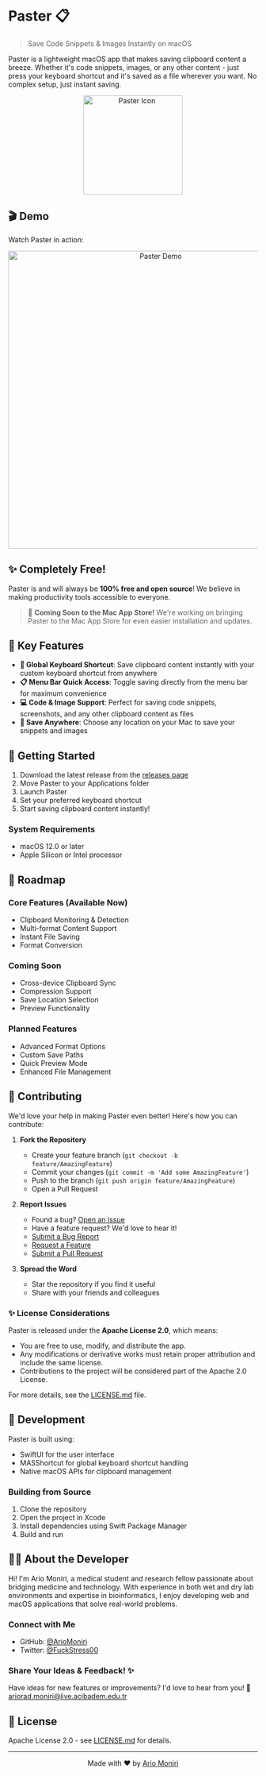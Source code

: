 # Paster 📋

> Save Code Snippets & Images Instantly on macOS

Paster is a lightweight macOS app that makes saving clipboard content a breeze. Whether it's code snippets, images, or any other content - just press your keyboard shortcut and it's saved as a file wherever you want. No complex setup, just instant saving.

<p align="center">
  <img src="https://raw.githubusercontent.com/ArioMoniri/Paster/4bc184bdf3735f9bf58ce12736cc87458434949d/Sleek%20Glossy%20macOS.png" alt="Paster Icon" width="200"/>
</p>

## 🎬 Demo

Watch Paster in action:

<p align="center">
  <img src="https://raw.githubusercontent.com/ArioMoniri/Paster/09482ebbdb24eddfcf9e8708ee742c8778f489c8/Screen%20Recording%20Jan%207%202025.gif" alt="Paster Demo" width="600"/>
</p>

## ✨ Completely Free!

Paster is and will always be **100% free and open source**! We believe in making productivity tools accessible to everyone.

> 🎉 **Coming Soon to the Mac App Store!** We're working on bringing Paster to the Mac App Store for even easier installation and updates.



## 🚀 Key Features

- **🎯 Global Keyboard Shortcut**: Save clipboard content instantly with your custom keyboard shortcut from anywhere
- **📋 Menu Bar Quick Access**: Toggle saving directly from the menu bar for maximum convenience
- **💻 Code & Image Support**: Perfect for saving code snippets, screenshots, and any other clipboard content as files
- **📂 Save Anywhere**: Choose any location on your Mac to save your snippets and images

## 🎯 Getting Started

1. Download the latest release from the [releases page](https://github.com/ArioMoniri/Paster/releases)
2. Move Paster to your Applications folder
3. Launch Paster
4. Set your preferred keyboard shortcut
5. Start saving clipboard content instantly!

### System Requirements
- macOS 12.0 or later
- Apple Silicon or Intel processor

## 📝 Roadmap

### Core Features (Available Now)
- Clipboard Monitoring & Detection
- Multi-format Content Support
- Instant File Saving
- Format Conversion

### Coming Soon
- Cross-device Clipboard Sync
- Compression Support
- Save Location Selection
- Preview Functionality

### Planned Features
- Advanced Format Options
- Custom Save Paths
- Quick Preview Mode
- Enhanced File Management

## 🤝 Contributing

We'd love your help in making Paster even better! Here's how you can contribute:

1. **Fork the Repository**
   - Create your feature branch (`git checkout -b feature/AmazingFeature`)
   - Commit your changes (`git commit -m 'Add some AmazingFeature'`)
   - Push to the branch (`git push origin feature/AmazingFeature`)
   - Open a Pull Request

2. **Report Issues**
   - Found a bug? [Open an issue](https://github.com/ArioMoniri/Paster/issues)
   - Have a feature request? We'd love to hear it!
   - [Submit a Bug Report](.github/ISSUE_TEMPLATE/bug_report.md)
   - [Request a Feature](.github/ISSUE_TEMPLATE/feature_request.md)
   - [Submit a Pull Request](.github/pull_request.md)

3. **Spread the Word**
   - Star the repository if you find it useful
   - Share with your friends and colleagues
  
### ✨ License Considerations

Paster is released under the **Apache License 2.0**, which means:
- You are free to use, modify, and distribute the app.
- Any modifications or derivative works must retain proper attribution and include the same license.
- Contributions to the project will be considered part of the Apache 2.0 License.

For more details, see the [LICENSE.md](LICENSE.md) file.

## 🔧 Development

Paster is built using:
- SwiftUI for the user interface
- MASShortcut for global keyboard shortcut handling
- Native macOS APIs for clipboard management

### Building from Source
1. Clone the repository
2. Open the project in Xcode
3. Install dependencies using Swift Package Manager
4. Build and run

## 👨‍💻 About the Developer

Hi! I'm Ario Moniri, a medical student and research fellow passionate about bridging medicine and technology. With experience in both wet and dry lab environments and expertise in bioinformatics, I enjoy developing web and macOS applications that solve real-world problems.

### Connect with Me
- GitHub: [@ArioMoniri](https://github.com/ArioMoniri)
- Twitter: [@FuckStress00](https://twitter.com/FuckStress00)

### Share Your Ideas & Feedback! ✨
Have ideas for new features or improvements? I'd love to hear from you!
📧 [ariorad.moniri@live.acibadem.edu.tr](mailto:ariorad.moniri@live.acibadem.edu.tr)

## 📄 License
Apache License 2.0 - see [LICENSE.md](LICENSE.md) for details.

---
<p align="center">
  Made with ❤️ by <a href="https://github.com/ArioMoniri">Ario Moniri</a>
</p>
